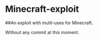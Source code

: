 # Minecraft-exploit
##An exploit with multi-uses for Minecraft.

Without any commit at this moment.
